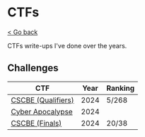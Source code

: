 # CTFs

[< Go back](../README.md)

CTFs write-ups I've done over the years.

## Challenges

| CTF | Year | Ranking |
| --- | ---- | ------- |
| [CSCBE (Qualifiers)](./2024/CSCBE-Q/README.md)        | 2024 | 5/268 |
| [Cyber Apocalypse](./2024/Cyber-Apocalypse/README.md) | 2024 |  |
| [CSCBE (Finals)](./2024/CSCBE-F/README.md)            | 2024 | 20/38 |

